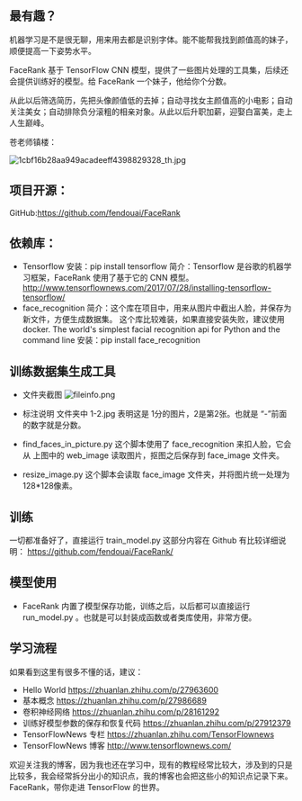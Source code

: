 ## 最有趣？
机器学习是不是很无聊，用来用去都是识别字体。能不能帮我找到颜值高的妹子，顺便提高一下姿势水平。

FaceRank 基于 TensorFlow CNN 模型，提供了一些图片处理的工具集，后续还会提供训练好的模型。给 FaceRank 一个妹子，他给你个分数。

从此以后筛选简历，先把头像颜值低的去掉；自动寻找女主颜值高的小电影；自动关注美女；自动排除负分滚粗的相亲对象。从此以后升职加薪，迎娶白富美，走上人生巅峰。

苍老师镇楼：

![1cbf16b28aa949acadeeff4398829328_th.jpg](http://upload-images.jianshu.io/upload_images/76451-2deffc054e0e3452.jpg?imageMogr2/auto-orient/strip%7CimageView2/2/w/1240)

## 项目开源：
GitHub:https://github.com/fendouai/FaceRank

## 依赖库：
* Tensorflow
安装：pip install tensorflow
简介：Tensorflow 是谷歌的机器学习框架，FaceRank 使用了基于它的 CNN 模型。
http://www.tensorflownews.com/2017/07/28/installing-tensorflow-tensorflow/
* face_recognition
简介：这个库在项目中，用来从图片中截出人脸，并保存为新文件，方便生成数据集。
这个库比较难装，如果直接安装失败，建议使用 docker.
The world's simplest facial recognition api for Python and the command line
安装：pip install face_recognition

## 训练数据集生成工具
* 文件夹截图
![fileinfo.png](http://upload-images.jianshu.io/upload_images/76451-dbe34a6ab015b96d.png?imageMogr2/auto-orient/strip%7CimageView2/2/w/1240)

* 标注说明 
文件夹中  1-2.jpg 表明这是 1分的图片，2是第2张。也就是 “-”前面的数字就是分数。

*  find_faces_in_picture.py
这个脚本使用了  face_recognition 来扣人脸，它会从  上图中的 web_image 读取图片，抠图之后保存到 face_image 文件夹。

* resize_image.py
这个脚本会读取  face_image 文件夹，并将图片统一处理为 128*128像素。

## 训练
一切都准备好了，直接运行 train_model.py
这部分内容在 Github 有比较详细说明：
https://github.com/fendouai/FaceRank/

## 模型使用
* FaceRank 内置了模型保存功能，训练之后，以后都可以直接运行  run_model.py 。也就是可以封装成函数或者类库使用，非常方便。

## 学习流程
如果看到这里有很多不懂的话，建议：
*  Hello World
https://zhuanlan.zhihu.com/p/27963600
*  基本概念
https://zhuanlan.zhihu.com/p/27986689
*  卷积神经网络
https://zhuanlan.zhihu.com/p/28161292
*  训练好模型参数的保存和恢复代码
https://zhuanlan.zhihu.com/p/27912379
* TensorFlowNews 专栏
https://zhuanlan.zhihu.com/TensorFlownews
*  TensorFlowNews 博客
http://www.tensorflownews.com/

欢迎关注我的博客，因为我也还在学习中，现有的教程经常比较大，涉及到的只是比较多，我会经常拆分出小的知识点，我的博客也会把这些小的知识点记录下来。
FaceRank，带你走进 TensorFlow 的世界。
